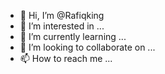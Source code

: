 - 👋 Hi, I’m @Rafiqking
- 👀 I’m interested in ...
- 🌱 I’m currently learning ...
- 💞️ I’m looking to collaborate on ...
- 📫 How to reach me ...

<!---
Rafiqking/Rafiqking is a ✨ special ✨ repository because its `README.md` (this file) appears on your GitHub profile.
You can click the Preview link to take a look at your changes.
--->
